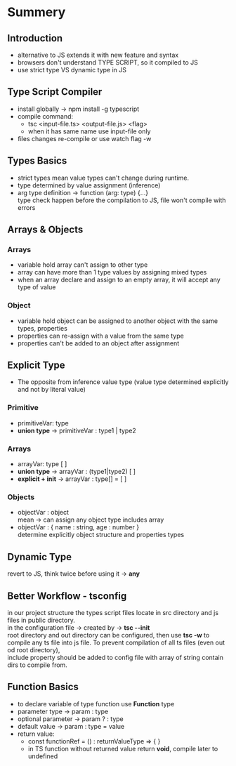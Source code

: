 # Summery

## Introduction

-  alternative to JS extends it with new feature and syntax
-  browsers don't understand TYPE SCRIPT, so it compiled to JS
-  use strict type VS dynamic type in JS

## Type Script Compiler

-  install globally -> npm install -g typescript
-  compile command:
   -  tsc \<input-file.ts> \<output-file.js> \<flag>
   -  when it has same name use input-file only
-  files changes re-compile or use watch flag -w

## Types Basics

-  strict types mean value types can't change during runtime.
-  type determined by value assignment (inference)
-  arg type definition -> function (arg: type) {...}  
   type check happen before the compilation to JS, file won't compile with errors

## Arrays & Objects

### Arrays

-  variable hold array can't assign to other type
-  array can have more than 1 type values by assigning mixed types
-  when an array declare and assign to an empty array, it will accept any type of value

### Object

-  variable hold object can be assigned to another object with the same types, properties
-  properties can re-assign with a value from the same type
-  properties can't be added to an object after assignment

## Explicit Type

-  The opposite from inference value type (value type determined explicitly and not by literal value)

### Primitive

-  primitiveVar: type
-  **union type** -> primitiveVar : type1 | type2

### Arrays

-  arrayVar: type [ ]
-  **union type** -> arrayVar : (type1|type2) [ ]
-  **explicit + init** -> arrayVar : type[] = [ ]

### Objects

-  objectVar : object  
   mean -> can assign any object type includes array
-  objectVar : { name : string, age : number }  
   determine explicitly object structure and properties types

## Dynamic Type

revert to JS, think twice before using it -> **any**

## Better Workflow - tsconfig

in our project structure the types script files locate in src directory and js files in public directory.  
in the configuration file -> created by -> **tsc --init**  
root directory and out directory can be configured, then use **tsc -w** to compile any ts file into js file.
To prevent compilation of all ts files (even out od root directory),  
include property should be added to config file with array of string contain dirs to compile from.

## Function Basics

-  to declare variable of type function use **Function** type
-  parameter type -> param : type
-  optional parameter -> param ? : type
-  default value -> param : type = value
-  return value:
   -  const functionRef = () : returnValueType => { }
   -  in TS function without returned value return **void**, compile later to undefined
